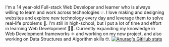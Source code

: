 I'm a 14 year-old Full-stack Web Developer and learner who is always willing to learn and work across technologies 💡. I love making and designing websites and explore new technology every day and leverage them to solve real-life problems 🌟. I'm still in high-school, but I put a lot of time and effort in learning Web Development 👨‍🎓. Currently expanding my knowledge in Web Development frameworks ⚛ and working on my new project, and also working on Data Structures and Algorithm skills 🤓.
[![Anurag's GitHub stats](https://github-readme-stats.vercel.app/api?username=vukzakic)](https://github.com/anuraghazra/github-readme-stats)
